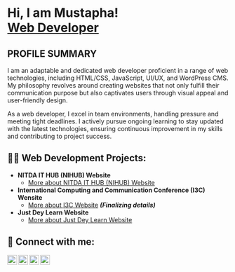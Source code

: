 <h1>Hi, I am Mustapha! <br/><a href="">Web Developer</a></h1>

<h2>PROFILE SUMMARY</h2>
<p >I am an adaptable and dedicated web developer proficient in a range of web technologies, including HTML/CSS, JavaScript, UI/UX, and WordPress CMS. My philosophy revolves around creating websites that not only fulfill their communication purpose but also captivates users through visual appeal and user-friendly design.

As a web developer, I excel in team environments, handling pressure and meeting tight deadlines. I actively pursue ongoing learning to stay updated with the latest technologies, ensuring continuous improvement in my skills and contributing to project success.
</p>
<h2>👨‍💻 Web Development Projects:</h2>

- <b>NITDA IT HUB (NIHUB)  Website</b>
  - [More about NITDA IT HUB (NIHUB)  Website](http://nihub.futminna.edu.ng/)
- <b>International Computing and Communication Conference (I3C) Wensite</b>
  - [More about I3C Website](https://i3c.futminna.edu.ng/) <b><i>(Finalizing details)</b></i>
- <b>Just Dey Learn Website</b>
  - [More about Just Dey Learn Website](https://justdeylearn.com)

<h2> 🤳 Connect with me:</h2>

[<img align="left" alt="JoshMadakor | YouTube" width="22px" src="https://cdn.jsdelivr.net/npm/simple-icons@v3/icons/youtube.svg" />][youtube]
[<img align="left" alt="JoshMadakor | Twitter" width="22px" src="https://cdn.jsdelivr.net/npm/simple-icons@v3/icons/twitter.svg" />][twitter]
[<img align="left" alt="JoshMadakor | LinkedIn" width="22px" src="https://cdn.jsdelivr.net/npm/simple-icons@v3/icons/linkedin.svg" />][linkedin]
[<img align="left" alt="JoshMadakor | Instagram" width="22px" src="https://cdn.jsdelivr.net/npm/simple-icons@v3/icons/instagram.svg" />][instagram]

[twitter]: https://twitter.com/joshmadakor
[youtube]: https://www.youtube.com/c/joshmadakor
[instagram]: https://www.instagram.com/joshmadakor/
[linkedin]: https://linkedin.com/in/joshmadakor

<!--

Here are some ideas to get you started:

- 🔭 I’m currently working on ...
- 🌱 I’m currently learning ...
- 👯 I’m looking to collaborate on ...
- 🤔 I’m looking for help with ...
- 💬 Ask me about ...
- 📫 How to reach me: ...
- 😄 Pronouns: ...
- ⚡ Fun fact: ...
-->
